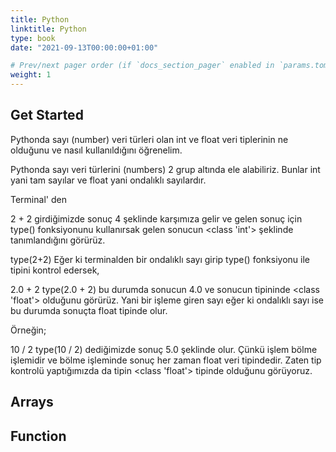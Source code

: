 ```yaml
---
title: Python
linktitle: Python
type: book
date: "2021-09-13T00:00:00+01:00"

# Prev/next pager order (if `docs_section_pager` enabled in `params.toml`)
weight: 1
---
```


## Get Started

Pythonda sayı (number) veri türleri olan int ve float veri tiplerinin ne olduğunu ve nasıl kullanıldığını öğrenelim.

Pythonda sayı veri türlerini (numbers) 2 grup altında ele alabiliriz. Bunlar int yani tam sayılar ve float yani ondalıklı sayılardır.

Terminal' den 

2 + 2
girdiğimizde sonuç 4 şeklinde karşımıza gelir ve gelen sonuç için type() fonksiyonunu kullanırsak gelen sonucun <class 'int'> şeklinde tanımlandığını görürüz.

type(2+2)
Eğer ki terminalden bir ondalıklı sayı girip type() fonksiyonu ile tipini kontrol edersek,

2.0 + 2
type(2.0 + 2)
bu durumda sonucun 4.0 ve sonucun tipininde <class 'float'> olduğunu görürüz. Yani bir işleme giren sayı eğer ki ondalıklı sayı ise bu durumda sonuçta float tipinde olur.

Örneğin;

10 / 2
type(10 / 2)
dediğimizde sonuç 5.0 şeklinde olur. Çünkü işlem bölme işlemidir ve bölme işleminde sonuç her zaman float veri tipindedir. Zaten tip kontrolü yaptığımızda da tipin <class 'float'> tipinde olduğunu görüyoruz.


## Arrays

## Function